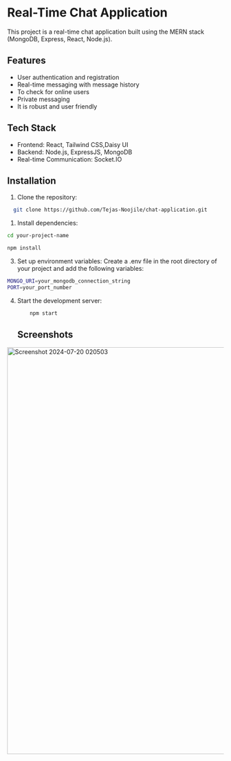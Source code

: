 
# Real-Time Chat Application

This project is a real-time chat application built using the MERN stack (MongoDB, Express, React, Node.js).


## Features

- User authentication and registration
- Real-time messaging with message history
- To check for online users
- Private messaging
- It is robust and user friendly


## Tech Stack

- Frontend: React, Tailwind CSS,Daisy UI
- Backend: Node.js, ExpressJS, MongoDB
- Real-time Communication: Socket.IO 


## Installation

1.  Clone the repository:

```bash
  git clone https://github.com/Tejas-Noojile/chat-application.git
```

1.  Install dependencies:

```bash
cd your-project-name   

npm install
```

3.  Set up environment variables: Create a .env file in the root directory of your project and add the following variables:
```bash
MONGO_URI=your_mongodb_connection_string
PORT=your_port_number
```
4.  Start the development server:
    ```bash
        npm start
    ```
    ## Screenshots

<img width="947" alt="Screenshot 2024-07-20 020503" src="https://github.com/user-attachments/assets/4c467f29-4251-4697-8b39-1a18b5a45a94">
